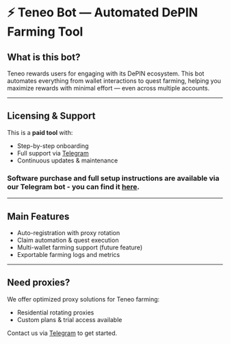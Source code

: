# ⚡ Teneo Bot — Automated DePIN Farming Tool

## What is this bot?

Teneo rewards users for engaging with its DePIN ecosystem. This bot automates everything from wallet interactions to quest farming, helping you maximize rewards with minimal effort — even across multiple accounts.

---

## Licensing & Support

This is a **paid tool** with:

- Step-by-step onboarding  
- Full support via [Telegram](https://t.me/+zHhDglzvsWAxZTdi)  
- Continuous updates & maintenance  
### Software purchase and full setup instructions are available via our Telegram bot - you can find it [here](https://t.me/+zHhDglzvsWAxZTdi).  
---

## Main Features

- Auto-registration with proxy rotation  
- Claim automation & quest execution  
- Multi-wallet farming support (future feature) 
- Exportable farming logs and metrics

---

## Need proxies?

We offer optimized proxy solutions for Teneo farming:

- Residential rotating proxies  
- Custom plans & trial access available  

Contact us via [Telegram](https://t.me/+zHhDglzvsWAxZTdi) to get started.
